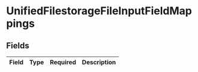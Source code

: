 # UnifiedFilestorageFileInputFieldMappings


## Fields

| Field       | Type        | Required    | Description |
| ----------- | ----------- | ----------- | ----------- |